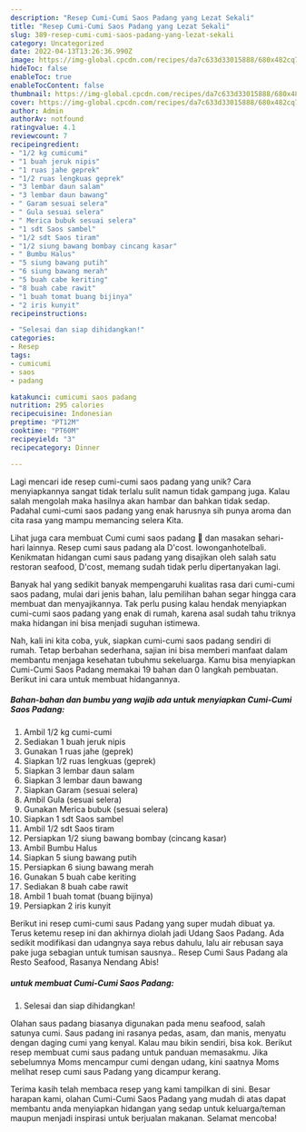 ```yaml
---
description: "Resep Cumi-Cumi Saos Padang yang Lezat Sekali"
title: "Resep Cumi-Cumi Saos Padang yang Lezat Sekali"
slug: 389-resep-cumi-cumi-saos-padang-yang-lezat-sekali
category: Uncategorized
date: 2022-04-13T13:26:36.990Z
image: https://img-global.cpcdn.com/recipes/da7c633d33015888/680x482cq70/cumi-cumi-saos-padang-foto-resep-utama.jpg
hideToc: false
enableToc: true
enableTocContent: false
thumbnail: https://img-global.cpcdn.com/recipes/da7c633d33015888/680x482cq70/cumi-cumi-saos-padang-foto-resep-utama.jpg
cover: https://img-global.cpcdn.com/recipes/da7c633d33015888/680x482cq70/cumi-cumi-saos-padang-foto-resep-utama.jpg
author: Admin
authorAv: notfound
ratingvalue: 4.1
reviewcount: 7
recipeingredient:
- "1/2 kg cumicumi"
- "1 buah jeruk nipis"
- "1 ruas jahe geprek"
- "1/2 ruas lengkuas geprek"
- "3 lembar daun salam"
- "3 lembar daun bawang"
- " Garam sesuai selera"
- " Gula sesuai selera"
- " Merica bubuk sesuai selera"
- "1 sdt Saos sambel"
- "1/2 sdt Saos tiram"
- "1/2 siung bawang bombay cincang kasar"
- " Bumbu Halus"
- "5 siung bawang putih"
- "6 siung bawang merah"
- "5 buah cabe keriting"
- "8 buah cabe rawit"
- "1 buah tomat buang bijinya"
- "2 iris kunyit"
recipeinstructions:

- "Selesai dan siap dihidangkan!"
categories:
- Resep
tags:
- cumicumi
- saos
- padang

katakunci: cumicumi saos padang 
nutrition: 295 calories
recipecuisine: Indonesian
preptime: "PT12M"
cooktime: "PT60M"
recipeyield: "3"
recipecategory: Dinner

---
```





Lagi mencari ide resep cumi-cumi saos padang yang unik? Cara menyiapkannya sangat tidak terlalu sulit namun tidak gampang juga. Kalau salah mengolah maka hasilnya akan hambar dan bahkan tidak sedap. Padahal cumi-cumi saos padang yang enak harusnya sih punya aroma dan cita rasa yang mampu memancing selera Kita.





Lihat juga cara membuat Cumi cumi saos padang 🦑 dan masakan sehari-hari lainnya. Resep cumi saus padang ala D&#39;cost. lowonganhotelbali. Kenikmatan hidangan cumi saus padang yang disajikan oleh salah satu restoran seafood, D&#39;cost, memang sudah tidak perlu dipertanyakan lagi.

Banyak hal yang sedikit banyak mempengaruhi kualitas rasa dari cumi-cumi saos padang, mulai dari jenis bahan, lalu pemilihan bahan segar hingga cara membuat dan menyajikannya. Tak perlu pusing kalau hendak menyiapkan cumi-cumi saos padang yang enak di rumah, karena asal sudah tahu triknya maka hidangan ini bisa menjadi suguhan istimewa.






Nah, kali ini kita coba, yuk, siapkan cumi-cumi saos padang sendiri di rumah. Tetap berbahan sederhana, sajian ini bisa memberi manfaat dalam membantu menjaga kesehatan tubuhmu sekeluarga. Kamu bisa menyiapkan Cumi-Cumi Saos Padang memakai 19 bahan dan 0 langkah pembuatan. Berikut ini cara untuk membuat hidangannya.

<!--inarticleads1-->

##### Bahan-bahan dan bumbu yang wajib ada untuk menyiapkan Cumi-Cumi Saos Padang:

1. Ambil 1/2 kg cumi-cumi
1. Sediakan 1 buah jeruk nipis
1. Gunakan 1 ruas jahe (geprek)
1. Siapkan 1/2 ruas lengkuas (geprek)
1. Siapkan 3 lembar daun salam
1. Siapkan 3 lembar daun bawang
1. Siapkan  Garam (sesuai selera)
1. Ambil  Gula (sesuai selera)
1. Gunakan  Merica bubuk (sesuai selera)
1. Siapkan 1 sdt Saos sambel
1. Ambil 1/2 sdt Saos tiram
1. Persiapkan 1/2 siung bawang bombay (cincang kasar)
1. Ambil  Bumbu Halus
1. Siapkan 5 siung bawang putih
1. Persiapkan 6 siung bawang merah
1. Gunakan 5 buah cabe keriting
1. Sediakan 8 buah cabe rawit
1. Ambil 1 buah tomat (buang bijinya)
1. Persiapkan 2 iris kunyit


Berikut ini resep cumi-cumi saus Padang yang super mudah dibuat ya. Terus ketemu resep ini dan akhirnya diolah jadi Udang Saos Padang. Ada sedikit modifikasi dan udangnya saya rebus dahulu, lalu air rebusan saya pake juga sebagian untuk tumisan sausnya.. Resep Cumi Saus Padang ala Resto Seafood, Rasanya Nendang Abis! 

<!--inarticleads2-->

#####  untuk membuat Cumi-Cumi Saos Padang:


1. Selesai dan siap dihidangkan!

Olahan saus padang biasanya digunakan pada menu seafood, salah satunya cumi. Saus padang ini rasanya pedas, asam, dan manis, menyatu dengan daging cumi yang kenyal. Kalau mau bikin sendiri, bisa kok. Berikut resep membuat cumi saus padang untuk panduan memasakmu. Jika sebelumnya Moms mencampur cumi dengan udang, kini saatnya Moms melihat resep cumi saus Padang yang dicampur kerang. 

Terima kasih telah membaca resep yang kami tampilkan di sini. Besar harapan kami, olahan Cumi-Cumi Saos Padang yang mudah di atas dapat membantu anda menyiapkan hidangan yang sedap untuk keluarga/teman maupun menjadi inspirasi untuk berjualan makanan. Selamat mencoba!
